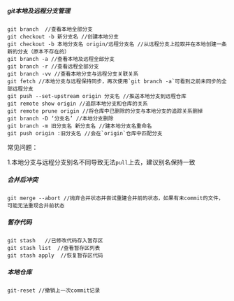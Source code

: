 ##### git本地及远程分支管理

```
git branch  //查看本地全部分支
git checkout -b 新分支名 //创建本地分支
git checkout -b 本地分支名 origin/远程分支名 //从远程分支上拉取并在本地创建一条新的分支（原本不存在的）
git branch -a //查看本地及远程全部分支
git branch -r //查看远程全部分支
git branch -vv //查看本地分支与远程分支关联关系
git fetch //本地分支与远程保持同步，再次使用`git branch -a`可看到之前未同步的全部远程分支
git push --set-upstream origin 分支名 //推送本地分支到远程仓库
git remote show origin //追踪本地分支和仓库的关系
git remote prune origin //将仓库中已删除的分支与本地分支的追踪关系删掉
git branch -D ‘分支名’ //本地分支删除
git branch -m 旧分支名 新分支名 //建本地分支名重命名
git push origin :旧分支名 //会在`origin`仓库中匹配分支
```

常见问题：

​	1.本地分支与远程分支别名不同导致无法`pull`上去，建议别名保持一致

##### 合并后冲突

```
git merge --abort //抛弃合并状态并尝试重建合并前的状态，如果有未commit的文件，可能无法重现合并前状态
```

##### 暂存代码

```
git stash   //已修改代码存入暂存区
git stash list  //查看暂存区列表
git stash apply  //恢复暂存区代码
```

##### 本地仓库

```
git-reset //撤销上一次commit记录

```

